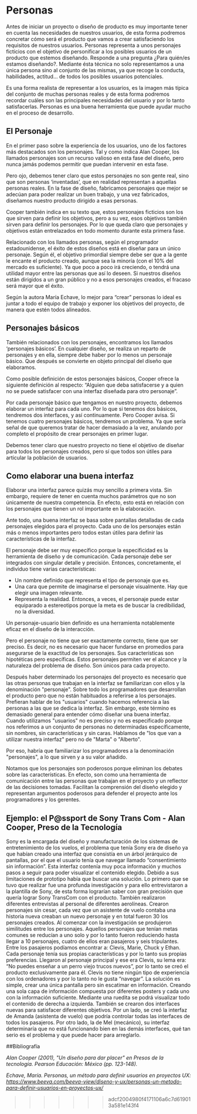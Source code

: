 # Personas

Antes de iniciar un proyecto o diseño de producto es muy importante tener en cuenta las necesidades de nuestros usuarios, de esta forma podremos concretar cómo será el producto que vamos a crear satisfaciendo los requisitos de nuestros usuarios. Personas representa a unos personajes ficticios con el objetivo de personificar a los posibles usuarios de un producto que estemos diseñando. Responde a una pregunta ¿Para quién/es estamos diseñando?. Mediante ésta técnica no solo representamos a una única persona sino al conjunto de las mismas, ya que recoge la conducta, habilidades, actitud… de todos los posibles usuarios potenciales.

Es una forma realista de representar a los usuarios, es la imagen más típica del conjunto de muchas personas reales y de esta forma podremos recordar cuáles son las principales necesidades del usuario y por lo tanto satisfacerlas. Personas es una buena herramienta que puede ayudar mucho en el proceso de desarrollo. 

## El Personaje 

En el primer paso sobre la experiencia de los usuarios, uno de los factores más destacados son los personajes. Tal y como indica Alan Cooper, los llamados personajes son un recurso valioso en esta fase del diseño, pero nunca jamás podemos permitir que puedan intervenir en esta fase. 

Pero ojo, debemos tener claro que estos personajes no son gente real, sino que son personas ‘inventadas’, que en realidad representan a aquellas personas reales. En la fase de diseño, fabricamos personajes que mejor se adecúan para poder realizar un buen trabajo, y una vez fabricados, diseñamos nuestro producto dirigido a esas personas.

Cooper también indica en su texto que, estos personajes ficticios son los que sirven para definir los objetivos, pero a su vez, esos objetivos también sirven para definir los personajes. Por lo que queda claro que personajes y objetivos están entrelazados en todo momento durante esta primera fase.

Relacionado con los llamados personas, según el programador estadounidense, el éxito de estos diseños está en diseñar para un único personaje. Según él, el objetivo primordial siempre debe ser que a la gente le encante el producto creado, aunque sea la minoría (con el 10% del mercado es suficiente). Ya que poco a poco irá creciendo, o tendrá una utilidad mayor entre las personas que así lo deseen. Si nuestros diseños están dirigidos a un gran público y no a esos personajes creados, el fracaso será mayor que el éxito.

Según la autora María Echave, lo mejor para “crear” personas lo ideal es juntar a todo el equipo de trabajo y exponer los objetivos del proyecto, de manera que estén todos alineados.

## Personajes básicos 

También relacionados con los personajes, encontramos los llamados ‘personajes básicos’. En cualquier diseño, se realiza un reparto de personajes y en ella, siempre debe haber por lo menos un personaje básico. Que después se convierte en objeto principal del diseño que elaboramos. 

Como posible definición de estos personajes básicos, Cooper ofrece la siguiente definición al respecto: “Alguien que deba satisfacerse y a quien no se puede satisfacer con una interfaz diseñada para otro personaje”.

Por cada personaje básico que tengamos en nuestro proyecto, debemos elaborar un interfaz para cada uno. Por lo que si tenemos dos básicos, tendremos dos interfaces, y así continuamente. Pero Cooper avisa. Si tenemos cuatro personajes básicos, tendremos un problema. Ya que sería señal de que queremos tratar de hacer demasiado a la vez, anulando por completo el propósito de crear personajes en primer lugar. 

Debemos tener claro que nuestro proyecto no tiene el objetivo de diseñar para todos los personajes creados, pero sí que todos son útiles para articular la población de usuarios. 

## Como elaborar una buena interfaz 

Elaborar una interfaz parece quizás muy sencillo a primera vista. Sin embargo, requiere de tener en cuenta muchos parámetros que no son únicamente de nuestra competencia. En efecto, esto está en relación con los personajes que tienen un rol importante en la elaboración. 

Ante todo, una buena interfaz se basa sobre pantallas detalladas de cada personajes elegidos para el proyecto. Cada uno de los personajes están más o menos importantes pero todos estan útiles para definir las características de la interfaz. 

El personaje debe ser muy específico porque la especificidad es la herramienta de diseño y de comunicación. Cada personaje debe ser integrados con singular detalle y precisión. 
Entonces, concretamente, el individuo tiene varias características: 

* Un nombre definido que representa el tipo de personaje que es.
* Una cara que permite de imaginarse el personaje visualmente. Hay que elegir una imagen relevante. 
* Representa la realidad. Entonces, a veces, el personaje puede estar equiparado a estereotipos porque la meta es de buscar la credibilidad, no la diversidad. 

Un personaje-usuario bien definido es una herramienta notablemente eficaz en el diseño de la interacción. 

Pero el personaje no tiene que ser exactamente correcto, tiene que ser preciso. Es decir, no es necesario que hacer fundarse en promedios para asegurarse de la exactitud de los personajes. Sus características son hipotéticas pero específicas. Estos personajes permiten ver el alcance y la naturaleza del problema de diseño. Son únicos para cada proyecto. 

Después haber determinado los personajes del proyecto es necesario que las otras personas que trabajan en la interfaz se familiarizan con ellos y la denominación "personaje". Sobre todo los programadores que desarrollan el producto pero que no están habituados a referirse a los personajes. Prefieran hablar de los "usuarios" cuando hacemos referencia a las personas a las que se dedica la interfaz. Sin embargo, este término es demasiado general para entender cómo diseñar una buena interfaz. Cuando utilizamos "usuarios" no es preciso y no es especificado porque nos referimos a un conjunto de personas no determinadas específicamente, sin nombres, sin características y sin caras. Hablamos de "los que van a utilizar nuestra interfaz" pero no de "Marta" o "Alberto". 

Por eso, habría que familiarizar los programadores a la denominación "personajes", a lo que sirven y a su valor añadido. 

Notamos que los personajes son poderosos porque eliminan los debates sobre las características. En efecto, son como una herramienta de comunicación entre las personas que trabajan en el proyecto y un reflector de las decisiones tomadas. Facilitan la comprensión del diseño elegido y representan argumentos poderosos para defender el proyecto ante los programadores y los gerentes. 

## Ejemplo: el P@ssport de Sony Trans Com - Alan Cooper, Preso de la Tecnología

Sony es la encargada del diseño y manufacturación de los sistemas de entretenimiento de los vuelos, el problema que tenía Sony era de diseño ya que habían creado una interfaz que consistía en un árbol jerárquico de pantallas, por el que el usuario tenía que navegar llamado “consentimiento sin información”. Esta interfaz contenía muy poca información y muchos pasos a seguir para poder visualizar el contenido elegido. Debido a sus limitaciones de prototipo había que buscar una solución.
Lo primero que se tuvo que realizar fue una profunda investigación y para ello entrevistaron a la plantilla de Sony, de esta forma lograrían saber con gran precisión que quería lograr Sony TransCom con el producto. También realizaron diferentes entrevistas al personal de diferentes aerolíneas. Crearon personajes sin cesar, cada vez que un asistente de vuelo contaba una historia nueva creaban un nuevo personaje y en total fueron 30 los personajes creados. Al comenzar con la investigación se produjeron  similitudes entre los personajes. Aquellos personajes que tenían metas comunes se reducían a uno solo y por lo tanto fueron reduciendo hasta llegar a 10 personajes, cuatro de ellos eran pasajeros y seis tripulantes. 
Entre los pasajeros podíamos encontrar a: Clevis, Marie, Chuck y Ethan. Cada personaje tenía sus propias características y por lo tanto sus propias preferencias. Llegaron al personaje principal y ese era Clevis, su lema era: “No puedes enseñar a un perro viejo trucos nuevos”, por lo tanto se creó el producto exclusivamente para él. 
Clevis no tiene ningún tipo de experiencia con los ordenadores y por lo tanto no le gusta “navegar”. La solución es simple, crear una única pantalla pero sin escatimar en información. Creando una sola capa de información compuesta por diferentes posters y cada uno con la información suficiente. Mediante una ruedita se podrá visualizar todo el contenido de derecha a izquierda. 
También se crearon dos interfaces nuevas para satisfacer diferentes objetivos. Por un lado, se creó la interfaz de Amanda (asistenta de vuelo) que podría controlar todas las interfaces de todos los pasajeros. Por otro lado, la de Mel (mecánico), su interfaz determinaría que no está funcionando bien en las demás interfaces, qué tan serio es el problema y que puede hacer para arreglarlo.  

##Bibliografía

*Alan Cooper (2001), "Un diseño para dar placer" en Presos de la tecnología. Pearson Educación: México (pp. 123-148).* 

*Echave, María. Personas, un método para definir usuarios en proyectos UX:
https://www.beeva.com/beeva-view/diseno-y-ux/personas-un-metodo-para-definir-usuarios-en-proyectos-ux/* 
>>>>>>> adcf2004980f4171106a6c7d619013a581e143f4
